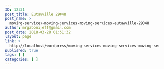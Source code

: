 ```yaml
---
ID: 12531
post_title: Eutawville 29048
post_name: >
  moving-services-moving-services-moving-services-eutawville-29048
author: mrgabonijeff@gmail.com
post_date: 2018-03-28 01:51:32
layout: page
link: >
  http://localhost/wordpress/moving-services-moving-services-moving-services-eutawville-29048/
published: true
tags: [ ]
categories: [ ]
---
```

